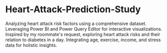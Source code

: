 # Heart-Attack-Prediction-Study
Analyzing heart attack risk factors using a comprehensive dataset. Leveraging Power BI and Power Query Editor for interactive visualizations. Inspired by my roommate's request, exploring heart attack risks and their relation to diabetes in a day. Integrating age, exercise, income, and stress data for holistic insights.
